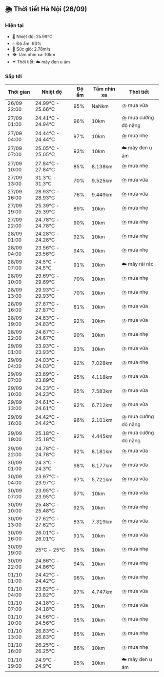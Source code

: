 ## 🌦️ Thời tiết Hà Nội (26/09)

### Hiện tại

- 🌡️ Nhiệt độ: 25.99℃
- 💦 Độ ẩm: 93%
- 💨 Sức gió: 2.78m/s
- 👁️ Tầm nhìn xa: 10km
- ☂️ Thời tiết: ☁️ mây đen u ám

### Sắp tới

| Thời gian | Nhiệt độ | Độ ẩm | Tầm nhìn xa | Thời tiết |
| --- | --- | --- | --- | --- |
| 26/09 22:00 | 24.99℃ - 25.66℃ | 95% | NaNkm | ⛈️ mưa vừa |
| 27/09 01:00 | 24.41℃ - 24.94℃ | 96% | 10km | ⛈️ mưa cường độ nặng |
| 27/09 04:00 | 24.44℃ - 24.44℃ | 97% | 10km | ⛈️ mưa nhẹ |
| 27/09 07:00 | 25.05℃ - 25.05℃ | 93% | 10km | ☁️ mây đen u ám |
| 27/09 10:00 | 27.84℃ - 27.84℃ | 85% | 8.138km | ⛈️ mưa nhẹ |
| 27/09 13:00 | 31.3℃ - 31.3℃ | 70% | 9.525km | ⛈️ mưa vừa |
| 27/09 16:00 | 28.93℃ - 28.93℃ | 76% | 9.449km | ⛈️ mưa vừa |
| 27/09 19:00 | 25.39℃ - 25.39℃ | 89% | 10km | ⛈️ mưa nhẹ |
| 27/09 22:00 | 24.78℃ - 24.78℃ | 90% | 10km | ⛈️ mưa nhẹ |
| 28/09 01:00 | 24.28℃ - 24.28℃ | 92% | 10km | ⛈️ mưa nhẹ |
| 28/09 04:00 | 23.56℃ - 23.56℃ | 94% | 10km | ⛈️ mưa nhẹ |
| 28/09 07:00 | 24.5℃ - 24.5℃ | 91% | 10km | ☁️ mây rải rác |
| 28/09 10:00 | 29.69℃ - 29.69℃ | 70% | 10km | ⛈️ mưa nhẹ |
| 28/09 13:00 | 29.93℃ - 29.93℃ | 70% | 10km | ⛈️ mưa nhẹ |
| 28/09 16:00 | 27.87℃ - 27.87℃ | 81% | 10km | ⛈️ mưa vừa |
| 28/09 19:00 | 24.83℃ - 24.83℃ | 92% | 10km | ⛈️ mưa vừa |
| 28/09 22:00 | 24.67℃ - 24.67℃ | 90% | 10km | ⛈️ mưa nhẹ |
| 29/09 01:00 | 23.93℃ - 23.93℃ | 93% | 10km | ⛈️ mưa vừa |
| 29/09 04:00 | 24.03℃ - 24.03℃ | 92% | 7.028km | ⛈️ mưa nhẹ |
| 29/09 07:00 | 23.89℃ - 23.89℃ | 95% | 4.118km | ⛈️ mưa vừa |
| 29/09 10:00 | 24.23℃ - 24.23℃ | 95% | 7.583km | ⛈️ mưa vừa |
| 29/09 13:00 | 24.61℃ - 24.61℃ | 92% | 6.712km | ⛈️ mưa vừa |
| 29/09 16:00 | 24.42℃ - 24.42℃ | 96% | 2.101km | ⛈️ mưa cường độ nặng |
| 29/09 19:00 | 25.18℃ - 25.18℃ | 92% | 4.445km | ⛈️ mưa cường độ nặng |
| 29/09 22:00 | 24.78℃ - 24.78℃ | 92% | 8.181km | ⛈️ mưa vừa |
| 30/09 01:00 | 24.3℃ - 24.3℃ | 98% | 6.177km | ⛈️ mưa vừa |
| 30/09 04:00 | 23.97℃ - 23.97℃ | 97% | 5.721km | ⛈️ mưa vừa |
| 30/09 07:00 | 23.95℃ - 23.95℃ | 97% | 10km | ⛈️ mưa vừa |
| 30/09 10:00 | 25.48℃ - 25.48℃ | 92% | 10km | ⛈️ mưa nhẹ |
| 30/09 13:00 | 27.62℃ - 27.62℃ | 83% | 7.319km | ⛈️ mưa vừa |
| 30/09 16:00 | 26.01℃ - 26.01℃ | 91% | 10km | ⛈️ mưa vừa |
| 30/09 19:00 | 25℃ - 25℃ | 95% | 10km | ⛈️ mưa nhẹ |
| 30/09 22:00 | 24.86℃ - 24.86℃ | 94% | 10km | ⛈️ mưa nhẹ |
| 01/10 01:00 | 24.42℃ - 24.42℃ | 96% | 10km | ⛈️ mưa nhẹ |
| 01/10 04:00 | 23.82℃ - 23.82℃ | 97% | 4.747km | ⛈️ mưa vừa |
| 01/10 07:00 | 24.18℃ - 24.18℃ | 95% | 10km | ⛈️ mưa vừa |
| 01/10 10:00 | 24.56℃ - 24.56℃ | 95% | 10km | ⛈️ mưa nhẹ |
| 01/10 13:00 | 26.83℃ - 26.83℃ | 85% | 10km | ⛈️ mưa nhẹ |
| 01/10 16:00 | 26.25℃ - 26.25℃ | 86% | 10km | ⛈️ mưa nhẹ |
| 01/10 19:00 | 24.9℃ - 24.9℃ | 95% | 10km | ☁️ mây đen u ám |
